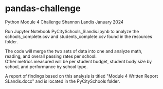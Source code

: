 # pandas-challenge
 Python Module 4 Challenge
 Shannon Landis
 January 2024

 Run Jupyter Notebook PyCitySchools_Slandis.ipynb to analyze the schools_complete.csv and students_complete.csv found in the resources folder.

 The code will merge the two sets of data into one and analyze math, reading, and overall passing rates per school.  
 Other metrics measured will be per student budget, student body size by school, and performance by school type.

 A report of findings based on this analysis is titled "Module 4 Written Report SLandis.docx" and is located in the PyCitySchools folder.
